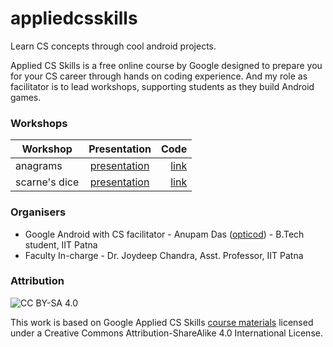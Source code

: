# appliedcsskills
Learn CS concepts through cool android projects.

Applied CS Skills is a free online course by Google designed to prepare you for your CS career through hands on coding experience. And my role as facilitator is to lead workshops, supporting students as they build Android games.

### Workshops

| Workshop | Presentation | Code  |
| ------------- |:-------------:| -------:|
| anagrams     | [presentation](https://github.com/opticod/appliedcsskills/blob/master/anagrams/Presentation.pdf) | [link](https://github.com/opticod/appliedcsskills/tree/master/anagrams/anagrams_code) |
| scarne's dice  | [presentation](https://github.com/opticod/appliedcsskills/blob/master/scarne_dice/Presentation.pdf) | [link](https://github.com/opticod/appliedcsskills/tree/master/scarne_dice/scarne_dice_code) |

### Organisers

- Google Android with CS facilitator - Anupam Das ([opticod](https://github.com/opticod)) - B.Tech student, IIT Patna
- Faculty In-charge - Dr. Joydeep Chandra, Asst. Professor, IIT Patna

### Attribution

![CC BY-SA 4.0](https://i.creativecommons.org/l/by-sa/4.0/88x31.png)

This work is based on Google Applied CS Skills [course materials](http://g.co/cswithandroid) licensed under a Creative Commons Attribution-ShareAlike 4.0 International License.
